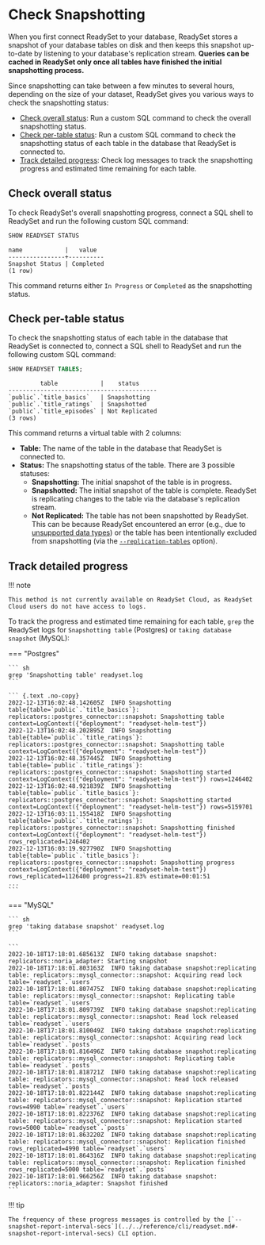 # Check Snapshotting

When you first connect ReadySet to your database, ReadySet stores a snapshot of your database tables on disk and then keeps this snapshot up-to-date by listening to your database's replication stream. **Queries can be cached in ReadySet only once all tables have finished the initial snapshotting process.**

Since snapshotting can take between a few minutes to several hours, depending on the size of your dataset, ReadySet gives you various ways to check the snapshotting status:

- [Check overall status](#check-overall-status): Run a custom SQL command to check the overall snapshotting status.
- [Check per-table status](#check-per-table-status): Run a custom SQL command to check the snapshotting status of each table in the database that ReadySet is connected to.
- [Track detailed progress](#track-detailed-progress): Check log messages to track the snapshotting progress and estimated time remaining for each table.

## Check overall status

To check ReadySet's overall snapshotting progress, connect a SQL shell to ReadySet and run the following custom SQL command:

``` sql
SHOW READYSET STATUS
```

``` {.text .no-copy}
name            |   value
----------------+----------
Snapshot Status | Completed
(1 row)
```

This command returns either `In Progress` or `Completed` as the snapshotting status.

## Check per-table status

To check the snapshotting status of each table in the database that ReadySet is connected to, connect a SQL shell to ReadySet and run the following custom SQL command:

``` sql
SHOW READYSET TABLES;
```

``` {.text .no-copy}
         table            |    status
------------------------------------------
`public`.`title_basics`   | Snapshotting
`public`.`title_ratings`  | Snapshotted
`public`.`title_episodes` | Not Replicated
(3 rows)
```

This command returns a virtual table with 2 columns:

- **Table:** The name of the table in the database that ReadySet is connected to.
- **Status:** The snapshotting status of the table. There are 3 possible statuses:
    - **Snapshotting:** The initial snapshot of the table is in progress.
    - **Snapshotted:** The initial snapshot of the table is complete. ReadySet is replicating changes to the table via the database's replication stream.
    - **Not Replicated:** The table has not been snapshotted by ReadySet. This can be because ReadySet encountered an error (e.g., due to [unsupported data types](../../reference/sql-support.md#data-types)) or the table has been intentionally excluded from snapshotting (via the [`--replication-tables`](../../reference/cli/readyset.md#-replication-tables) option).

## Track detailed progress

!!! note

    This method is not currently available on ReadySet Cloud, as ReadySet Cloud users do not have access to logs.

To track the progress and estimated time remaining for each table, `grep` the ReadySet logs for `Snapshotting table` (Postgres) or `taking database snapshot` (MySQL):

=== "Postgres"

    ``` sh
    grep 'Snapshotting table' readyset.log
    ```

    ``` {.text .no-copy}
    2022-12-13T16:02:48.142605Z  INFO Snapshotting table{table=`public`.`title_basics`}: replicators::postgres_connector::snapshot: Snapshotting table context=LogContext({"deployment": "readyset-helm-test"})
    2022-12-13T16:02:48.202895Z  INFO Snapshotting table{table=`public`.`title_ratings`}: replicators::postgres_connector::snapshot: Snapshotting table context=LogContext({"deployment": "readyset-helm-test"})
    2022-12-13T16:02:48.357445Z  INFO Snapshotting table{table=`public`.`title_ratings`}: replicators::postgres_connector::snapshot: Snapshotting started context=LogContext({"deployment": "readyset-helm-test"}) rows=1246402
    2022-12-13T16:02:48.921839Z  INFO Snapshotting table{table=`public`.`title_basics`}: replicators::postgres_connector::snapshot: Snapshotting started context=LogContext({"deployment": "readyset-helm-test"}) rows=5159701
    2022-12-13T16:03:11.155418Z  INFO Snapshotting table{table=`public`.`title_ratings`}: replicators::postgres_connector::snapshot: Snapshotting finished context=LogContext({"deployment": "readyset-helm-test"}) rows_replicated=1246402
    2022-12-13T16:03:19.927790Z  INFO Snapshotting table{table=`public`.`title_basics`}: replicators::postgres_connector::snapshot: Snapshotting progress context=LogContext({"deployment": "readyset-helm-test"}) rows_replicated=1126400 progress=21.83% estimate=00:01:51
    ...
    ```

=== "MySQL"

    ``` sh
    grep 'taking database snapshot' readyset.log
    ```

    ```
    2022-10-18T17:18:01.685613Z  INFO taking database snapshot: replicators::noria_adapter: Starting snapshot
    2022-10-18T17:18:01.803163Z  INFO taking database snapshot:replicating table: replicators::mysql_connector::snapshot: Acquiring read lock table=`readyset`.`users`
    2022-10-18T17:18:01.807475Z  INFO taking database snapshot:replicating table: replicators::mysql_connector::snapshot: Replicating table table=`readyset`.`users`
    2022-10-18T17:18:01.809739Z  INFO taking database snapshot:replicating table: replicators::mysql_connector::snapshot: Read lock released table=`readyset`.`users`
    2022-10-18T17:18:01.810049Z  INFO taking database snapshot:replicating table: replicators::mysql_connector::snapshot: Acquiring read lock table=`readyset`.`posts`
    2022-10-18T17:18:01.816496Z  INFO taking database snapshot:replicating table: replicators::mysql_connector::snapshot: Replicating table table=`readyset`.`posts`
    2022-10-18T17:18:01.818721Z  INFO taking database snapshot:replicating table: replicators::mysql_connector::snapshot: Read lock released table=`readyset`.`posts`
    2022-10-18T17:18:01.822144Z  INFO taking database snapshot:replicating table: replicators::mysql_connector::snapshot: Replication started rows=4990 table=`readyset`.`users`
    2022-10-18T17:18:01.822376Z  INFO taking database snapshot:replicating table: replicators::mysql_connector::snapshot: Replication started rows=5000 table=`readyset`.`posts`
    2022-10-18T17:18:01.863220Z  INFO taking database snapshot:replicating table: replicators::mysql_connector::snapshot: Replication finished rows_replicated=4990 table=`readyset`.`users`
    2022-10-18T17:18:01.864316Z  INFO taking database snapshot:replicating table: replicators::mysql_connector::snapshot: Replication finished rows_replicated=5000 table=`readyset`.`posts`
    2022-10-18T17:18:01.966256Z  INFO taking database snapshot: replicators::noria_adapter: Snapshot finished
    ```

!!! tip

    The frequency of these progress messages is controlled by the [`--snapshot-report-interval-secs`](../../reference/cli/readyset.md#-snapshot-report-interval-secs) CLI option.
